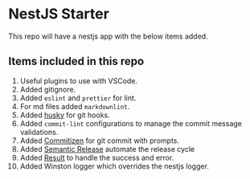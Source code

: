 # NestJS Starter

This repo will have a nestjs app with the below items added.

## Items included in this repo

1. Useful plugins to use with VSCode.
2. Added gitignore.
3. Added `eslint` and `prettier` for lint.
4. For md files added `markdownlint`.
5. Added [husky](https://typicode.github.io/husky/#/) for git hooks.
6. Added `commit-lint` configurations to manage the commit message validations.
7. Added [Commitizen](https://www.npmjs.com/package/commitizen) for git commit with prompts.
8. Added [Semantic Release](https://semantic-release.gitbook.io/semantic-release/) automate the release cycle
9. Added [Result](/libs/core/src/result/readme.md) to handle the success and error.
10. Added Winston logger which overrides the nestjs logger.
